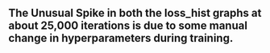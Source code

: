 ## The Unusual Spike in both the loss_hist graphs at about 25,000 iterations is due to some manual change in hyperparameters during training.
